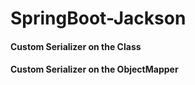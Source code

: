 # SpringBoot-Jackson

#### Custom Serializer on the Class

#### Custom Serializer on the ObjectMapper
